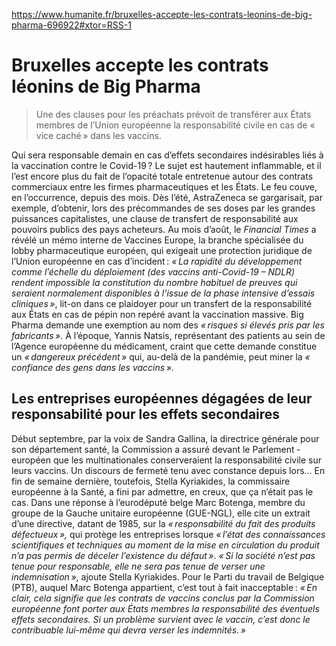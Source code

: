 https://www.humanite.fr/bruxelles-accepte-les-contrats-leonins-de-big-pharma-696922#xtor=RSS-1

# Bruxelles accepte les contrats léonins de Big Pharma

> Une des clauses pour les préachats prévoit de transférer aux États membres de l’Union ­européenne la responsabilité civile en cas de « vice caché » dans les vaccins.

Qui sera responsable demain en cas d’effets secondaires indésirables liés à la vaccination contre le Covid-19 ? Le sujet est hautement inflammable, et il l’est encore plus du fait de l’opacité totale entretenue autour des contrats commerciaux entre les firmes pharmaceutiques et les États. Le feu couve, en l’occurrence, depuis des mois. Dès l’été, AstraZeneca se gargarisait, par exemple, d’obtenir, lors des précommandes de ses doses par les grandes puissances capitalistes, une clause de transfert de responsabilité aux pouvoirs publics des pays acheteurs. Au mois d’août, le _Financial Times_ a révélé un mémo ­interne de Vaccines Europe, la branche spécialisée du lobby pharmaceutique européen, qui exigeait une protection juridique de l’Union européenne en cas d’incident : _« La rapidité du développement comme l’échelle du déploiement (des vaccins ­anti-Covid-19 – NDLR) rendent impossible la constitution du nombre habituel de preuves qui seraient normalement disponibles à l’issue de la phase intensive d’essais cliniques »_, lit-on dans ce plaidoyer pour un transfert de la responsabilité aux États en cas de pépin non repéré avant la vaccination massive. Big Pharma demande une exemption au nom des _« risques si élevés pris par les fabricants »._ À l’époque, Yannis Natsis, ­représentant des patients au sein de l’Agence européenne du médicament, craint que cette demande constitue un _« dangereux précédent »_ qui, au-delà de la pandémie, peut miner la _« confiance des gens dans les vaccins »._

Les entreprises européennes dégagées de leur responsabilité pour les effets secondaires
---------------------------------------------------------------------------------------

Début septembre, par la voix de Sandra Gallina, la directrice générale pour son département santé, la Commission a assuré devant le Parlement ­européen que les multinationales conserveraient la responsabilité civile sur leurs vaccins. Un discours de fermeté tenu avec constance depuis lors… En fin de semaine dernière, toutefois, Stella ­Kyriakides, la commissaire européenne à la Santé, a fini par admettre, en creux, que ça n’était pas le cas. Dans une réponse à l’eurodéputé belge Marc Botenga, membre du groupe de la Gauche unitaire européenne (GUE-NGL), elle cite un extrait d’une directive, datant de 1985, sur la _« responsabilité du fait des produits défectueux »,_ qui protège les entreprises lorsque _« l’état des connaissances scientifiques et techniques au moment de la mise en circulation du produit n’a pas permis de déceler l’existence du défaut »_. _« Si la société n’est pas tenue pour responsable, elle ne sera pas tenue de verser une indemnisation »_, ajoute Stella Kyriakides. Pour le Parti du travail de Belgique (PTB), auquel Marc Botenga appartient, c’est tout à fait inacceptable : _« En clair, cela signifie que les contrats de vaccins conclus par la Commission européenne font porter aux États membres la responsabilité des éventuels effets secondaires. Si un problème survient avec le vaccin, c’est donc le contribuable lui-même qui devra verser les indemnités. »_
<link rel="stylesheet" href="https://newdevprojects.github.io/ACV-CSC/kult.css">